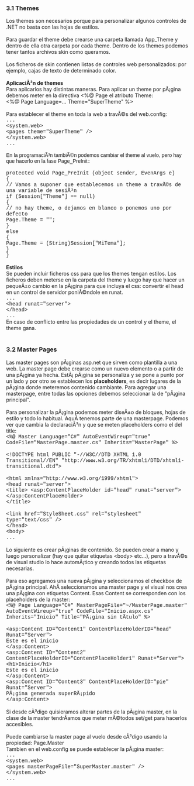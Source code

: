 
<h3>3.1 Themes</h3>Los themes son necesarios porque para personalizar algunos controles de .NET no basta con las hojas de estilos.<br /><br />Para guardar el theme debe crearse una carpeta llamada App_Theme y dentro de ella otra carpeta por cada theme. Dentro de los themes podemos tener tantos archivos skin como queramos.<br /><br />Los ficheros de skin contienen listas de controles web personalizados: por ejemplo, cajas de texto de determinado color.<br /><br /><span style="font-weight: bold;">AplicaciÃ³n de themes</span><br style="font-weight: bold;" />Para aplicarlos hay distintas maneras. Para aplicar un theme por pÃ¡gina debemos meter en la directiva &lt;%@ Page el atributo Theme:<br />&lt;%@ Page Language=... Theme=&quot;SuperTheme&quot; %&gt;<br /><br />Para establecer el theme en toda la web a travÃ©s del web.config:<br /><span style="font-family: courier new,courier,monospace;">...</span><br style="font-family: courier new,courier,monospace;" /><span style="font-family: courier new,courier,monospace;">&lt;system.web&gt;</span><br style="font-family: courier new,courier,monospace;" /><span style="font-family: courier new,courier,monospace;">&lt;pages theme=&quot;SuperTheme&quot; /&gt;</span><br style="font-family: courier new,courier,monospace;" /><span style="font-family: courier new,courier,monospace;">&lt;/system.web&gt;</span><br style="font-family: courier new,courier,monospace;" /><span style="font-family: courier new,courier,monospace;">...<br /><br style="font-family: trebuchet ms,verdana,arial,helvetica,sans-serif;" /><span style="font-family: trebuchet ms,verdana,arial,helvetica,sans-serif;">En la programaciÃ³n tambiÃ©n podemos cambiar el theme al vuelo, pero hay que hacerlo en la fase Page_PreInit</span>:<br /><br />protected void Page_PreInit (object sender, EvenArgs e)<br />{<br />// Vamos a suponer que establecemos un theme a travÃ©s de una variable de sesiÃ³n<br />if (Session[&quot;Theme&quot;] == null)<br />{<br />// no hay theme, o dejamos en blanco o ponemos uno por defecto<br />Page.Theme = &quot;&quot;;<br />}<br />else<br />{<br />Page.Theme = (String)Session[&quot;MiTema&quot;];<br />}<br />}<br /></span><br /><span style="font-weight: bold;">Estilos</span><br />Se pueden incluir ficheros css para que los themes tengan estilos. Los ficheros deben meterse en la carpeta del theme y luego hay que hacer un pequeÃ±o cambio en la pÃ¡gina para que incluya el css: convertir el head en un control de servidor poniÃ©ndole en runat.<br /><span style="font-family: courier new,courier,monospace;">...</span><br style="font-family: courier new,courier,monospace;" /><span style="font-family: courier new,courier,monospace;">&lt;head runat=&quot;server&quot;&gt;</span><br style="font-family: courier new,courier,monospace;" /><span style="font-family: courier new,courier,monospace;">&lt;/head&gt;</span><br style="font-family: courier new,courier,monospace;" /><span style="font-family: courier new,courier,monospace;">...</span><br />En caso de conflicto entre las propiedades de un control y el theme, el theme gana.<br /><br />
<h3>3.2 Master Pages</h3> Las master pages son pÃ¡ginas asp.net que sirven como plantilla a una web. La master page debe crearse como un nuevo elemento o a partir de una pÃ¡gina ya hecha. EstÃ¡ pÃ¡gina se personaliza y se pone a punto por un lado y por otro se establecen los <span style="font-weight: bold;">placeholders</span>, es decir lugares de la pÃ¡gina donde meteremos contenido cambiante. Para agregar una masterpage, entre todas las opciones debemos seleccionar la de &quot;pÃ¡gina principal&quot;.<br /><br />Para personalizar la pÃ¡gina podemos meter diseÃ±o de bloques, hojas de estilo y todo lo habitual. AquÃ­ tenemos parte de una masterpage. Podemos ver que cambia la declaraciÃ³n y que se meten placeholders como el del title:<br /><span style="font-family: courier new,courier,monospace;">&lt;%@ Master Language=&quot;C#&quot; AutoEventWireup=&quot;true&quot; CodeFile=&quot;MasterPage.master.cs&quot; Inherits=&quot;MasterPage&quot; %&gt;</span><br style="font-family: courier new,courier,monospace;" /><br style="font-family: courier new,courier,monospace;" /><span style="font-family: courier new,courier,monospace;">&lt;!DOCTYPE html PUBLIC &quot;-//W3C//DTD XHTML 1.0 Transitional//EN&quot; &quot;http://www.w3.org/TR/xhtml1/DTD/xhtml1-transitional.dtd&quot;&gt;</span><br style="font-family: courier new,courier,monospace;" /><br style="font-family: courier new,courier,monospace;" /><span style="font-family: courier new,courier,monospace;">&lt;html xmlns=&quot;http://www.w3.org/1999/xhtml&quot;&gt;</span><br style="font-family: courier new,courier,monospace;" /><span style="font-family: courier new,courier,monospace;">&lt;head runat=&quot;server&quot;&gt;</span><br style="font-family: courier new,courier,monospace;" /><span style="font-family: courier new,courier,monospace;"> &lt;title&gt; &lt;asp:ContentPlaceHolder id=&quot;head&quot; runat=&quot;server&quot;&gt;</span><br style="font-family: courier new,courier,monospace;" /><span style="font-family: courier new,courier,monospace;"> &lt;/asp:ContentPlaceHolder&gt;</span><br style="font-family: courier new,courier,monospace;" /><span style="font-family: courier new,courier,monospace;"> &lt;/title&gt;</span><br style="font-family: courier new,courier,monospace;" /><br style="font-family: courier new,courier,monospace;" /><span style="font-family: courier new,courier,monospace;"> &lt;link href=&quot;StyleSheet.css&quot; rel=&quot;stylesheet&quot; type=&quot;text/css&quot; /&gt;</span><br style="font-family: courier new,courier,monospace;" /><span style="font-family: courier new,courier,monospace;">&lt;/head&gt;</span><br style="font-family: courier new,courier,monospace;" /><span style="font-family: courier new,courier,monospace;">&lt;body&gt;</span><br style="font-family: courier new,courier,monospace;" /><span style="font-family: courier new,courier,monospace;">...</span><br /><br />Lo siguiente es crear pÃ¡ginas de contenido. Se pueden crear a mano y luego personalizar (hay que quitar etiquetas &lt;body&gt; etc...), pero a travÃ©s de visual studio lo hace automÃ¡tico y creando todos las etiquetas necesarias.<br /><br />Para eso agregamos una nueva pÃ¡gina y seleccionamos el checkbox de pÃ¡gina principal. AhÃ­ seleccionamos una master page y el visual nos crea una pÃ¡gina con etiquetas Content. Esas Content se corresponden con los placeholders de la master:<br /><span style="font-family: courier new,courier,monospace;">&lt;%@ Page Language=&quot;C#&quot; MasterPageFile=&quot;~/MasterPage.master&quot; AutoEventWireup=&quot;true&quot; CodeFile=&quot;Inicio.aspx.cs&quot; Inherits=&quot;Inicio&quot; Title=&quot;PÃ¡gina sin tÃ­tulo&quot; %&gt;</span><br style="font-family: courier new,courier,monospace;" /><br style="font-family: courier new,courier,monospace;" /><span style="font-family: courier new,courier,monospace;">&lt;asp:Content ID=&quot;Content1&quot; ContentPlaceHolderID=&quot;head&quot; Runat=&quot;Server&quot;&gt;</span><br style="font-family: courier new,courier,monospace;" /><span style="font-family: courier new,courier,monospace;">Este es el inicio</span><br style="font-family: courier new,courier,monospace;" /><span style="font-family: courier new,courier,monospace;">&lt;/asp:Content&gt;</span><br style="font-family: courier new,courier,monospace;" /><span style="font-family: courier new,courier,monospace;">&lt;asp:Content ID=&quot;Content2&quot; ContentPlaceHolderID=&quot;ContentPlaceHolder1&quot; Runat=&quot;Server&quot;&gt;</span><br style="font-family: courier new,courier,monospace;" /><span style="font-family: courier new,courier,monospace;">&lt;h1&gt;Inicio&lt;/h1&gt;</span><br style="font-family: courier new,courier,monospace;" /><span style="font-family: courier new,courier,monospace;">Este es el inicio</span><br style="font-family: courier new,courier,monospace;" /><span style="font-family: courier new,courier,monospace;">&lt;/asp:Content&gt;</span><br style="font-family: courier new,courier,monospace;" /><span style="font-family: courier new,courier,monospace;">&lt;asp:Content ID=&quot;Content3&quot; ContentPlaceHolderID=&quot;pie&quot; Runat=&quot;Server&quot;&gt;</span><br style="font-family: courier new,courier,monospace;" /><span style="font-family: courier new,courier,monospace;">PÃ¡gina generada superRÃ¡pido</span><br style="font-family: courier new,courier,monospace;" /><span style="font-family: courier new,courier,monospace;">&lt;/asp:Content&gt;</span><br /><br />Si desde cÃ³digo quisieramos alterar partes de la pÃ¡gina master, en la clase de la master tendrÃ­amos que meter mÃ©todos set/get para hacerlos accesibles.<br /><br />Puede cambiarse la master page al vuelo desde cÃ³digo usando la propiedad: Page.Master<br />Tambien en el web.config se puede establecer la pÃ¡gina master:<br /><span style="font-family: courier new,courier,monospace;">...</span><br style="font-family: courier new,courier,monospace;" /><span style="font-family: courier new,courier,monospace;">&lt;system.web&gt;</span><br style="font-family: courier new,courier,monospace;" /><span style="font-family: courier new,courier,monospace;">&lt;pages masterPageFile=&quot;SuperMaster.master&quot; /&gt;</span><br style="font-family: courier new,courier,monospace;" /><span style="font-family: courier new,courier,monospace;">&lt;/system.web&gt;</span><br style="font-family: courier new,courier,monospace;" /><span style="font-family: courier new,courier,monospace;">...</span><br style="font-family: courier new,courier,monospace;" /><br />